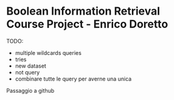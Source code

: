 # **Boolean Information Retrieval Course Project - Enrico Doretto**

TODO:
- multiple wildcards queries
- tries
- new dataset
- not query
- combinare tutte le query per averne una unica

Passaggio a github
